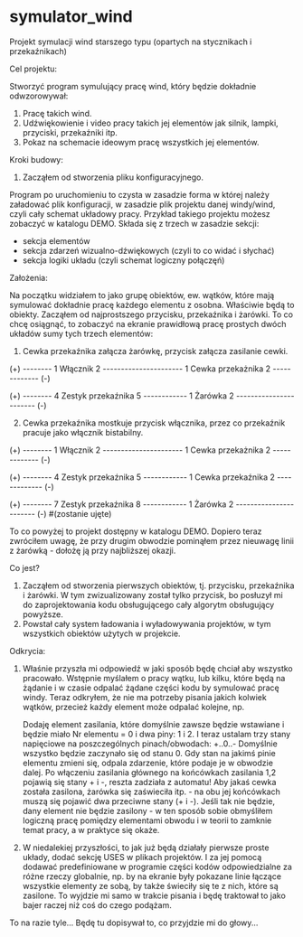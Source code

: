 # symulator_wind
Projekt symulacji wind starszego typu (opartych na stycznikach i przekaźnikach)


Cel projektu:

Stworzyć program symulujący pracę wind, który będzie dokładnie odwzorowywał:

1. Pracę takich wind.
2. Udźwiękowienie i video pracy takich jej elementów jak silnik, lampki, przyciski, przekaźniki itp.
3. Pokaz na schemacie ideowym pracę wszystkich jej elementów.


Kroki budowy:

1. Zacząłem od stworzenia pliku konfiguracyjnego.

Program po uruchomieniu to czysta w zasadzie forma w której należy załadować plik konfiguracji,
w zasadzie plik projektu danej windy/wind, czyli cały schemat układowy pracy. Przykład takiego projektu
możesz zobaczyć w katalogu DEMO. Składa się z trzech w zasadzie sekcji:
 - sekcja elementów
 - sekcja zdarzeń wizualno-dźwiękowych (czyli to co widać i słychać)
 - sekcja logiki układu (czyli schemat logiczny połączęń)


Założenia:

Na początku widziałem to jako grupę obiektów, ew. wątków, które mają symulować dokładnie pracę każdego
elementu z osobna. Właściwie będą to obiekty. Zacząłem od najprostszego przycisku, przekaźnika i żarówki.
To co chcę osiągnąć, to zobaczyć na ekranie prawidłową pracę prostych dwóch układów sumy tych trzech elementów:

1. Cewka przekaźnika załącza żarówkę, przycisk załącza zasilanie cewki.

(+) -------- 1 Włącznik 2 ---------------------- 1 Cewka przekażnika 2 ------------- (-)

(+) -------- 4 Zestyk przekaźnika 5 ------------ 1 Żarówka 2 ----------------------- (-)

2. Cewka przekaźnika mostkuje przycisk włącznika, przez co przekaźnik pracuje jako włącznik bistabilny.

(+) -------- 1 Włącznik 2 ---------------------- 1 Cewka przekażnika 2 ------------- (-)

(+) -------- 4 Zestyk przekaźnika 5 ------------ 1 Cewka przekaźnika 2 ------------- (-)

(+) -------- 7 Zestyk przekaźnika 8 ------------ 1 Żarówka 2 ----------------------- (-)     #(zostanie ujęte)

To co powyżej to projekt dostępny w katalogu DEMO. Dopiero teraz zwróciłem uwagę, że przy drugim obwodzie
pominąłem przez nieuwagę linii z żarówką - dołożę ją przy najbliższej okazji.


Co jest?

1. Zacząłem od stworzenia pierwszych obiektów, tj. przycisku, przekaźnika i żarówki. W tym zwizualizowany został
   tylko przycisk, bo posłuzył mi do zaprojektowania kodu obsługującego cały algorytm obsługujący powyższe.
2. Powstał cały system ładowania i wyładowywania projektów, w tym wszystkich obiektów użytych w projekcie.


Odkrycia:

1. Właśnie przyszła mi odpowiedź w jaki sposób będę chciał aby wszystko pracowało. Wstępnie myślałem o pracy wątku,
   lub kilku, które będą na żądanie i w czasie odpalać żądane części kodu by symulować pracę windy.
   Teraz odkryłem, że nie ma potrzeby pisania jakich kolwiek wątków, przecież każdy element może odpalać kolejne, np.

   Dodaję element zasilania, które domyślnie zawsze będzie wstawiane i będzie miało Nr elementu = 0 i dwa piny: 1 i 2.
   I teraz ustalam trzy stany napięciowe na poszczególnych pinach/obwodach:    +..0..-
   Domyślnie wszystko będzie zaczynało się od stanu 0.
   Gdy stan na jakimś pinie elementu zmieni się, odpala zdarzenie, które podaje je w obwodzie dalej.
   Po włączeniu zasilania głównego na końcówkach zasilania 1,2 pojawią się stany + i -, reszta zadziała z automatu!
   Aby jakaś cewka została zasilona, żarówka się zaświeciła itp. - na obu jej końcówkach muszą się pojawić dwa przeciwne
   stany (+ i -). Jeśli tak nie będzie, dany element nie będzie zasilony - w ten sposób sobie obmyśliłem logiczną pracę
   pomiędzy elementami obwodu i w teorii to zamknie temat pracy, a w praktyce się okaże.

2. W niedalekiej przyszłości, to jak już będą działały pierwsze proste układy, dodać sekcję USES w plikach projektów.
   I za jej pomocą dodawać predefiniowane w programie części kodów odpowiedzialne za różne rzeczy globalnie, np.
   by na ekranie były pokazane linie łączące wszystkie elementy ze sobą, by także świeciły się te z nich, które są zasilone.
   To wyjdzie mi samo w trakcie pisania i będę traktował to jako bajer raczej niż coś do czego podążam.

To na razie tyle... Będę tu dopisywał to, co przyjdzie mi do głowy...
